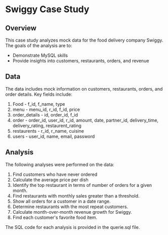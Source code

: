 # Swiggy Case Study


## Overview
This case study analyzes mock data for the food delivery company Swiggy. The goals of the analysis are to:

- Demonstrate MySQL skills
- Provide insights into customers, restaurants, orders, and revenue

## Data
The data includes mock information on customers, restaurants, orders, and order details. Key fields include:

1. Food - f_id, f_name, type
2. menu - menu_id, r_id, f_id, price
3. order_details - id, order_id, f_id
4. order - order_id, user_id, r_id, amount, date, partner_id, delivery_time, delivery_rating, restaurent_rating
5. restaurents - r_id, r_name, cuisine
6. users - user_id, name, email, password

## Analysis
The following analyses were performed on the data:
1. Find customers who have never ordered
2. Calculate the average price per dish
3. Identify the top restaurant in terms of number of orders for a given month.
4. Find restaurants with monthly sales greater than a threshold.
5. Show all orders for a customer in a date range.
6. Determine restaurants with the most repeat customers.
7. Calculate month-over-month revenue growth for Swiggy.
8. Find each customer's favorite food item.
   
The SQL code for each analysis is provided in the querie.sql file.
